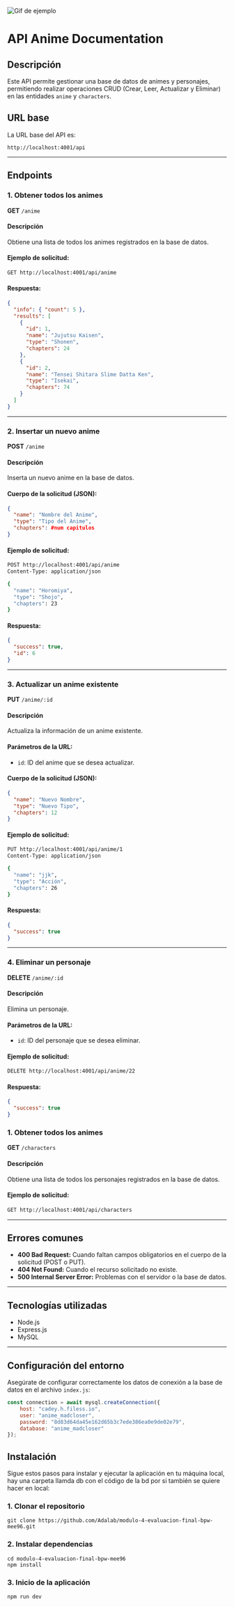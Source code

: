 ![Gif de ejemplo](https://www.icegif.com/wp-content/uploads/2023/01/icegif-1823.gif)


# API Anime Documentation

## Descripción
Este API permite gestionar una base de datos de animes y personajes, permitiendo realizar operaciones CRUD (Crear, Leer, Actualizar y Eliminar) en las entidades `anime` y `characters`.

## URL base
La URL base del API es:
```
http://localhost:4001/api
```

---

## Endpoints

### 1. Obtener todos los animes
**GET** `/anime`

#### Descripción
Obtiene una lista de todos los animes registrados en la base de datos.

#### Ejemplo de solicitud:
```bash
GET http://localhost:4001/api/anime
```

#### Respuesta:
```json
{
  "info": { "count": 5 },
  "results": [
    {
      "id": 1,
      "name": "Jujutsu Kaisen",
      "type": "Shonen",
      "chapters": 24
    },
    {
      "id": 2,
      "name": "Tensei Shitara Slime Datta Ken",
      "type": "Isekai",
      "chapters": 74
    }
  ]
}
```

---

### 2. Insertar un nuevo anime
**POST** `/anime`

#### Descripción
Inserta un nuevo anime en la base de datos.

#### Cuerpo de la solicitud (JSON):
```json
{
  "name": "Nombre del Anime",
  "type": "Tipo del Anime",
  "chapters": #num capitulos
}
```

#### Ejemplo de solicitud:
```bash
POST http://localhost:4001/api/anime
Content-Type: application/json

{
  "name": "Horomiya",
  "type": "Shojo",
  "chapters": 23
}
```

#### Respuesta:
```json
{
  "success": true,
  "id": 6
}
```

---

### 3. Actualizar un anime existente
**PUT** `/anime/:id`

#### Descripción
Actualiza la información de un anime existente.

#### Parámetros de la URL:
- `id`: ID del anime que se desea actualizar.

#### Cuerpo de la solicitud (JSON):
```json
{
  "name": "Nuevo Nombre",
  "type": "Nuevo Tipo",
  "chapters": 12
}
```

#### Ejemplo de solicitud:
```bash
PUT http://localhost:4001/api/anime/1
Content-Type: application/json

{
  "name": "jjk",
  "type": "Acción",
  "chapters": 26
}
```

#### Respuesta:
```json
{
  "success": true
}
```

---

### 4. Eliminar un personaje
**DELETE** `/anime/:id`

#### Descripción
Elimina un personaje.

#### Parámetros de la URL:
- `id`: ID del personaje que se desea eliminar.

#### Ejemplo de solicitud:
```bash
DELETE http://localhost:4001/api/anime/22
```

#### Respuesta:
```json
{
  "success": true
}
```

### 1. Obtener todos los animes
**GET** `/characters`

#### Descripción
Obtiene una lista de todos los personajes registrados en la base de datos.

#### Ejemplo de solicitud:
```bash
GET http://localhost:4001/api/characters
```
---



## Errores comunes

- **400 Bad Request:** Cuando faltan campos obligatorios en el cuerpo de la solicitud (POST o PUT).
- **404 Not Found:** Cuando el recurso solicitado no existe.
- **500 Internal Server Error:** Problemas con el servidor o la base de datos.

---

## Tecnologías utilizadas
- Node.js
- Express.js
- MySQL

---

## Configuración del entorno
Asegúrate de configurar correctamente los datos de conexión a la base de datos en el archivo `index.js`:
```javascript
const connection = await mysql.createConnection({
    host: "cadey.h.filess.io",
    user: "anime_madcloser",
    password: "8d83d64da45e162d65b3c7ede386ea0e9de02e79",
    database: "anime_madcloser"
});
```

## Instalación

Sigue estos pasos para instalar y ejecutar la aplicación en tu máquina local, hay una carpeta llamda db con el código de la bd por si también se quiere hacer en local:

### 1. Clonar el repositorio

`git clone https://github.com/Adalab/modulo-4-evaluacion-final-bpw-mee96.git`

### 2. Instalar dependencias

`cd modulo-4-evaluacion-final-bpw-mee96`  
`npm install`

### 3. Inicio de la aplicación

`npm run dev`



